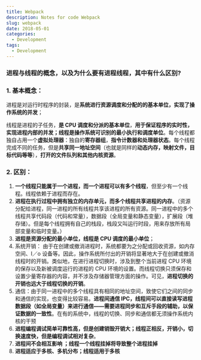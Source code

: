 ```yaml
---
title: Webpack
description: Notes for code Webpack
slug: webpack
date: 2018-05-01
categories:
  - Development
tags:
  - Development
---
```


### 进程与线程的概念，以及为什么要有进程线程，其中有什么区别?

### 1. 基本概念：

进程是对运行时程序的封装，是**系统进行资源调度和分配的的基本单位，实现了操作系统的并发**；

线程是进程的子任务，**是 CPU 调度和分派的基本单位**，**用于保证程序的实时性，实现进程内部的并发；线程是操作系统可识别的最小执行和调度单位**。每个线程都独自占用一个**虚拟处理器**：独自的**寄存器组**，**指令计数器和处理器状态**。每个线程完成不同的任务，但是**共享同一地址空间**（也就是同样的**动态内存，映射文件，目标代码等等**），**打开的文件队列和其他内核资源**。

### 2. 区别：

1. **一个线程只能属于一个进程，而一个进程可以有多个线程**，但至少有一个线程。线程依赖于进程而存在。
2. **进程在执行过程中拥有独立的内存单元，而多个线程共享进程的内存**。（资源分配给进程，同一进程的所有线程共享该进程的所有资源。同一进程中的多个线程共享代码段（代码和常量），数据段（全局变量和静态变量），扩展段（堆存储）。但是每个线程拥有自己的栈段，栈段又叫运行时段，用来存放所有局部变量和临时变量。）
3. **进程是资源分配的最小单位，线程是 CPU 调度的最小单位**；
4. 系统开销： 由于在创建或撤消进程时，系统都要为之分配或回收资源，如内存空间、I／o 设备等。因此，操作系统所付出的开销将显著地大于在创建或撤消线程时的开销。类似地，在进行进程切换时，涉及到整个当前进程 CPU 环境的保存以及新被调度运行的进程的 CPU 环境的设置。而线程切换只须保存和设置少量寄存器的内容，并不涉及存储器管理方面的操作。可见，**进程切换的开销也远大于线程切换的开销**。
5. 通信：由于同一进程中的多个线程具有相同的地址空间，致使它们之间的同步和通信的实现，也变得比较容易。**进程间通信 IPC，线程间可以直接读写进程数据段（如全局变量）来进行通信——需要进程同步和互斥手段的辅助，以保证数据的一致性**。在有的系统中，线程的切换、同步和通信都无须操作系统内核的干预
6. **进程编程调试简单可靠性高，但是创建销毁开销大；线程正相反，开销小，切换速度快，但是编程调试相对复杂**。
7. **进程间不会相互影响 ；线程一个线程挂掉将导致整个进程挂掉**
8. **进程适应于多核、多机分布；线程适用于多核**
